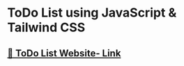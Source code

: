 # ToDo List using JavaScript & Tailwind CSS

## [🔗 ToDo List Website- Link](https://deploy-1109.github.io/_todoList_js/)
